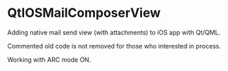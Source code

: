 # QtIOSMailComposerView
Adding native mail send view (with attachments) to iOS app with Qt/QML.

Commented old code is not removed for those who interested in process.

Working with ARC mode ON.
